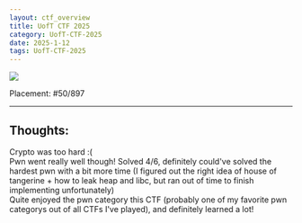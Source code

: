 ```yaml
---
layout: ctf_overview
title: UofT CTF 2025
category: UofT-CTF-2025
date: 2025-1-12
tags: UofT-CTF-2025
---
```


[<img src="https://i.imgur.com/uy5UiUd.png">](https://ctftime.org/event/2570)

Placement: #50/897

---

## Thoughts:
Crypto was too hard :(  
Pwn went really well though! Solved 4/6, definitely could've solved the hardest pwn with a bit more time (I figured out the right idea of house of tangerine + how to leak heap and libc, but ran out of time to finish implementing unfortunately)  
Quite enjoyed the pwn category this CTF (probably one of my favorite pwn categorys out of all CTFs I've played), and definitely learned a lot!  